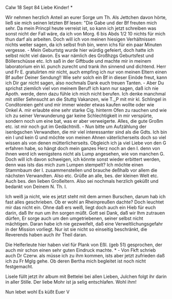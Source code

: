  Calw 18 Sept 84
Liebe Kinder! <Marie>*

Wir nehmen herzlich Anteil an eurer Sorge um Th. Als Jettchen davon hörte, ließ sie mich seinen letzten Bf lesen: "Die Gabe und der Bf freuten mich sehr. Da mein Princpl heute verreist ist, so kann ich jetzt schreiben was sonst nicht der Fall wäre, da ich von Morg. 6 bis Abds 1/2 10 nichts für mich thun darf als arbeiten. Doch will ich von meinen hiesigen Verhältnissen nichts weiter sagen, da ich selbst froh bin, wenn ichs für ein paar Minuten vergesse. - Mein Geburtstg wurde hier würdig gefeiert, doch hatte ich selbst nicht viel davon. Es war nämlich des Großhzgs Geburtsfest und Böllerschüsse etc. Ich saß in der Giftbude und machte mir in meinem laboratorium ein kl. punch zurecht und trank ihn sinnend und dichtend. Herr und Fr E. gratulirten mir nicht, auch empfing ich nur von meinen Eltern einen Bf außer Deiner Sendung!! Wie sehr solch ein Bf in dieser Einöde freut, kann ich Dir gar nicht sagen, also nochmals Dank euch treuen Tanten. - Aber Du sprichst ziemlich viel von meinem Beruf! ich kann nur sagen, daß ich nie Apoth. werde, denn dazu fühle ich mich nicht berufen. Ich denke manchmal mit stiller Sehnsucht an die Stuttg Vakanzen, wie T._P mit mir kl. Schlingel in Conditoreien geht und mir immer wieder etwas kaufen wollte oder wie Onkel A. mir erlaubte eine sehr starke Cig. hinterm Ofen zu rauchen und wie ich zu seiner Verwunderung gar keine Schlechtigkeit in mir verspürte, sondern noch um eine bat, was er aber verweigerte. Alles, die gute Großm etc. ist mir noch gut im Gedächtniß. - Nun bitte um Aufzählung der isenbgschen Verwandten, die mir viel interessanter sind als die Gdts. Ich bin ein I und kein G und möchte von meinen Ahnen väterlicherseits doch so viel wissen als von denen mütterlicherseits. Obgleich ich ja viel Liebe von den G erfahren habe, so hängt doch mein ganzes Herz noch an den I. denn von ihnen werd ich wenigstens nicht als Lump angesehen, wie von manchen G. Doch will ich davon schweigen, ich könnte sonst wieder erbittert werden, denn was ists das mich zum Lumpen stempelt? Ich möchte einen Stammbaum der I. zusammenstellen und brauche deßhalb vor allem die nächsten Verwandten. Also etc. Grüße an alle, bes. der kleinen Welt etc. Auch bes. den lieben Großeltern. Also sei nochmals herzlich geküßt und bedankt von Deinem N. Th. I.

Ich weiß ja nicht, wie es jetzt steht mit dem armen Burschen, darum hab ich fast alles geschrieben. Ob er wohl an Rheinpreußen dachte? Doch leuchtet mir das nicht ein. Ohne daß ers weiß, liegt doch auch ein Hieb für euch darin, daß Ihr nun um ihn sorgen müßt. Gott sei Dank, daß wir Ihm zutrauen dürfen, Er sorge auch um den umgetriebenen, seiner selbst nicht mächtigen. 
Daran habe ich nie gezweifelt, daß eine Verweltlichungsgefahr in der Mission vorliegt. Nur ist sie nicht so einseitig beschränkt, die Reverends haben auch ihr Theil daran.

Die Helferleute hier haben viel für Plank von Eßl. (geb 51) gesprochen, der auch mir schon einen sehr guten Eindruck machte. <Kopp sagt wohl Nein.>* - Von Fkft schrieb auch Dr Czerw. als müsse ich zu ihm kommen, ists aber jetzt zufrieden daß ich zu Fr Mglg gehe. Ob deren Bertha mich begleitet ist noch nicht festgemacht.

Lisele füllt jetzt ihr album mit Bettelei bei allen Lieben, Julchen folgt ihr darin in aller Stille. Der liebe Mohr ist ja selig entschlafen. Wohl ihm!

 Nun lebet wohl Es küßt
 Euer V

